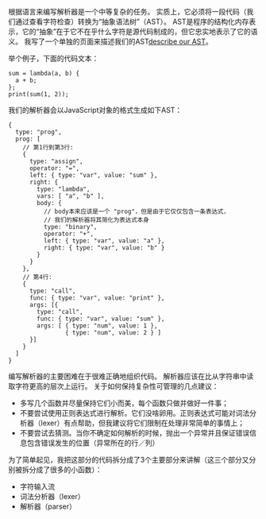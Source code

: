 根据语言来编写解析器是一个中等复杂的任务。
实质上，它必须将一段代码（我们通过查看字符检查）转换为“抽象语法树”（AST）。
AST是程序的结构化内存表示，它的“抽象”在于它不在乎什么字符是源代码制成的，但它忠实地表示了它的语义。
我写了一个单独的页面来描述我们的AST[describe our AST](http://lisperator.net/pltut/parser/the-ast)。

举个例子，下面的代码文本：
```
sum = lambda(a, b) {
  a + b;
};
print(sum(1, 2));
```

我们的解析器会以JavaScript对象的格式生成如下AST：
```
{
  type: "prog",
  prog: [
    // 第1行到第3行:
    {
      type: "assign",
      operator: "=",
      left: { type: "var", value: "sum" },
      right: {
        type: "lambda",
        vars: [ "a", "b" ],
        body: {
          // body本来应该是一个 "prog"，但是由于它仅仅包含一条表达式， 
          // 我们的解析器将其简化为表达式本身
          type: "binary",
          operator: "+",
          left: { type: "var", value: "a" },
          right: { type: "var", value: "b" }
        }
      }
    },
    // 第4行:
    {
      type: "call",
      func: { type: "var", value: "print" },
      args: [{
        type: "call",
        func: { type: "var", value: "sum" },
        args: [ { type: "num", value: 1 },
                { type: "num", value: 2 } ]
      }]
    }
  ]
}
```

编写解析器的主要困难在于很难正确地组织代码。 解析器应该在比从字符串中读取字符更高的层次上运行。 关于如何保持复杂性可管理的几点建议：

 - 多写几个函数并尽量保持它们小而美，每个函数只做并做好一件事；
 - 不要尝试使用正则表达式进行解析。它们没啥卵用。正则表达式可能对词法分析器（lexer）有点帮助，但我建议将它们限制在处理非常简单的事情上；
 - 不要尝试去猜测。当你不确定如何解析的时候，抛出一个异常并且保证错误信息包含错误发生的位置（异常所在的行／列）
 
为了简单起见，我把这部分的代码拆分成了3个主要部分来讲解（这三个部分又分别被拆分成了很多的小函数）：

 - 字符输入流
 - 词法分析器（lexer）
 - 解析器（parser）
